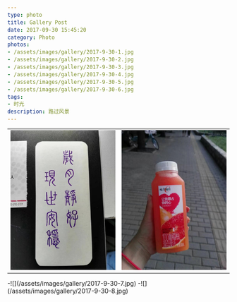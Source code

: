 ```yaml
---
type: photo
title: Gallery Post
date: 2017-09-30 15:45:20
category: Photo
photos:
- /assets/images/gallery/2017-9-30-1.jpg
- /assets/images/gallery/2017-9-30-2.jpg
- /assets/images/gallery/2017-9-30-3.jpg
- /assets/images/gallery/2017-9-30-4.jpg
- /assets/images/gallery/2017-9-30-5.jpg 
- /assets/images/gallery/2017-9-30-6.jpg
tags:
- 时光
description: 路过风景
---
```


<table><tr>
<td><img src="/assets/images/gallery/2017-9-30-7.jpg" border=0></td>
<td><img src="/assets/images/gallery/2017-9-30-8.jpg" border=0></td>
</tr></table>
-![](/assets/images/gallery/2017-9-30-7.jpg)
-![](/assets/images/gallery/2017-9-30-8.jpg)










